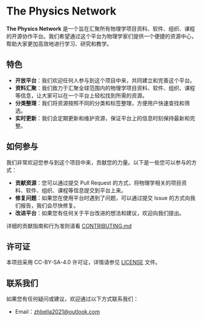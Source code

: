 # The Physics Network

**The Physics Network** 是一个旨在汇聚所有物理学项目资料、软件、组织、课程的开源协作平台。我们希望通过这个平台为物理学家们提供一个便捷的资源中心，帮助大家更加高效地进行学习、研究和教学。

## 特色

- **开放平台**：我们欢迎任何人参与到这个项目中来，共同建立和完善这个平台。
- **资料汇聚**：我们致力于汇聚全球范围内的物理学项目资料、软件、组织、课程等信息，让大家可以在一个平台上轻松找到所需的资源。
- **分类整理**：我们将资源按照不同的分类和标签整理，方便用户快速查找和筛选。
- **实时更新**：我们会定期更新和维护资源，保证平台上的信息时刻保持最新和完整。

## 如何参与

我们非常欢迎您参与到这个项目中来，贡献您的力量。以下是一些您可以参与的方式：

- **贡献资源**：您可以通过提交 Pull Request 的方式，将物理学相关的项目资料、软件、组织、课程等信息提交到平台上来。
- **修复问题**：如果您在使用平台时遇到了问题，可以通过提交 Issue 的方式向我们报告，我们会尽快修复。
- **改进平台**：如果您有任何关于平台改进的想法和建议，欢迎向我们提出。

详细的贡献指南和行为准则请看 [CONTRIBUTING.md](CONTRIBUTING.md)

## 许可证

本项目采用 CC-BY-SA-4.0 许可证，详情请参见 [LICENSE](LICENSE) 文件。

## 联系我们

如果您有任何疑问或建议，欢迎通过以下方式联系我们：

- Email：zhbella2021@outlook.com
